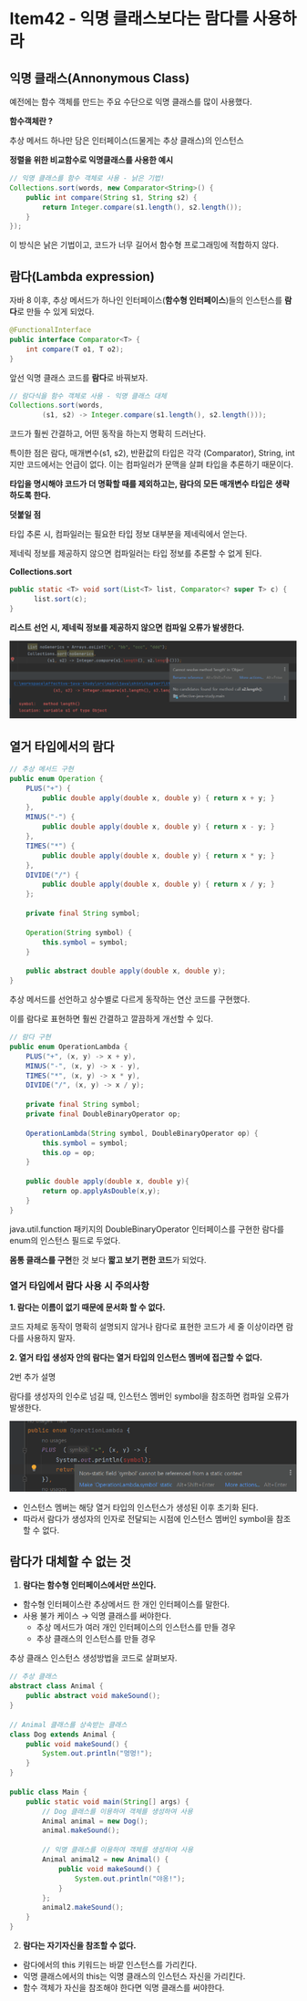 # Item42 - 익명 클래스보다는 람다를 사용하라

## 익명 클래스(Annonymous Class)

예전에는 함수 객체를 만드는 주요 수단으로 익명 클래스를 많이 사용했다.

**함수객체란 ?**

추상 메서드 하나만 담은 인터페이스(드물게는 추상 클래스)의 인스턴스

**정렬을 위한 비교함수로 익명클래스를 사용한 예시**

```java
// 익명 클래스를 함수 객체로 사용 - 낡은 기법!
Collections.sort(words, new Comparator<String>() {
    public int compare(String s1, String s2) {
        return Integer.compare(s1.length(), s2.length());
    }
});
```
이 방식은 낡은 기법이고, 코드가 너무 길어서 함수형 프로그래밍에 적합하지 않다.

## 람다(Lambda expression)

자바 8 이후, 추상 메서드가 하나인 인터페이스(**함수형 인터페이스**)들의 인스턴스를 **람다**로 만들 수 있게 되었다.

```java
@FunctionalInterface
public interface Comparator<T> {
    int compare(T o1, T o2);
}
```

앞선 익명 클래스 코드를 **람다**로 바꿔보자.

```java
// 람다식을 함수 객체로 사용 - 익명 클래스 대체
Collections.sort(words,
        (s1, s2) -> Integer.compare(s1.length(), s2.length()));
```

코드가 훨씬 간결하고, 어떤 동작을 하는지 명확히 드러난다.

특이한 점은 람다, 매개변수(s1, s2), 반환값의 타입은 각각 (Comparator<String>), String, int 지만 코드에서는 언급이 없다.
이는 컴파일러가 문맥을 살펴 타입을 추론하기 때문이다.

**타입을 명시해야 코드가 더 명확할 때를 제외하고는, 람다의 모든 매개변수 타입은 생략하도록 한다.**

**덧붙일 점**

타입 추론 시, 컴파일러는 필요한 타입 정보 대부분을 제네릭에서 얻는다.

제네릭 정보를 제공하지 않으면 컴파일러는 타입 정보를 추론할 수 없게 된다.

**Collections.sort**

```java
public static <T> void sort(List<T> list, Comparator<? super T> c) {
      list.sort(c);
}
```

**리스트 선언 시, 제네릭 정보를 제공하지 않으면 컴파일 오류가 발생한다.**

![noGenerics.png](noGenerics.png)

## 열거 타입에서의  람다

```java
// 추상 메서드 구현
public enum Operation {
    PLUS("+") {
        public double apply(double x, double y) { return x + y; }
    },
    MINUS("-") {
        public double apply(double x, double y) { return x - y; }
    },
    TIMES("*") {
        public double apply(double x, double y) { return x * y; }
    },
    DIVIDE("/") {
        public double apply(double x, double y) { return x / y; }
    };

    private final String symbol;

    Operation(String symbol) {
        this.symbol = symbol;
    }

    public abstract double apply(double x, double y);
}
```

추상 메서드를 선언하고 상수별로 다르게 동작하는 연산 코드를 구현했다.

이를 람다로 표현하면 훨씬 간결하고 깔끔하게 개선할 수 있다.

```java
// 람다 구현
public enum OperationLambda {
    PLUS("+", (x, y) -> x + y),
    MINUS("-", (x, y) -> x - y),
    TIMES("*", (x, y) -> x * y),
    DIVIDE("/", (x, y) -> x / y);

    private final String symbol;
    private final DoubleBinaryOperator op;

    OperationLambda(String symbol, DoubleBinaryOperator op) {
        this.symbol = symbol;
        this.op = op;
    }

    public double apply(double x, double y){
        return op.applyAsDouble(x,y);
    }
}
```

java.util.function 패키지의 DoubleBinaryOperator 인터페이스를 구현한 람다를 enum의 인스턴스 필드로 두었다.

**몸통 클래스를 구현**한 것 보다 **짧고 보기 편한 코드**가 되었다.

### 열거 타입에서 람다 사용 시 주의사항

**1. 람다는 이름이 없기 때문에 문서화 할 수 없다.**

코드 자체로 동작이 명확히 설명되지 않거나 람다로 표현한 코드가 세 줄 이상이라면 람다를 사용하지 말자.

**2. 열거 타입 생성자 안의 람다는 열거 타입의 인스턴스 멤버에 접근할 수 없다.**


2번 추가 설명

람다를 생성자의 인수로 넘길 때, 인스턴스 멤버인 symbol을 참조하면 컴파일 오류가 발생한다.

![enumError](enumError.png)

- 인스턴스 멤버는 해당 열거 타입의 인스턴스가 생성된 이후 초기화 된다.
- 따라서 람다가 생성자의 인자로 전달되는 시점에 인스턴스 멤버인 symbol을 참조할 수 없다.


## 람다가 대체할 수 없는 것

1. **람다는 함수형 인터페이스에서만 쓰인다.**
- 함수형 인터페이스란 추상메서드 한 개인 인터페이스를 말한다.
- 사용 불가 케이스 → 익명 클래스를 써야한다.
    - 추상 메서드가 여러 개인 인터페이스의 인스턴스를 만들 경우
    - 추상 클래스의 인스턴스를 만들 경우

추상 클래스 인스턴스 생성방법을 코드로 살펴보자.
```java
// 추상 클래스
abstract class Animal {
    public abstract void makeSound();
}

// Animal 클래스를 상속받는 클래스
class Dog extends Animal {
    public void makeSound() {
        System.out.println("멍멍!");
    }
}

public class Main {
    public static void main(String[] args) {
        // Dog 클래스를 이용하여 객체를 생성하여 사용
        Animal animal = new Dog();
        animal.makeSound();

        // 익명 클래스를 이용하여 객체를 생성하여 사용
        Animal animal2 = new Animal() {
            public void makeSound() {
                System.out.println("야옹!");
            }
        };
        animal2.makeSound();
    }
}
```

2. **람다는 자기자신을 참조할 수 없다.**
- 람다에서의 this 키워드는 바깥 인스턴스를 가리킨다.
- 익명 클래스에서의 this는 익명 클래스의 인스턴스 자신을 가리킨다.
- 함수 객체가 자신을 참조해야 한다면 익명 클래스를 써야한다.
